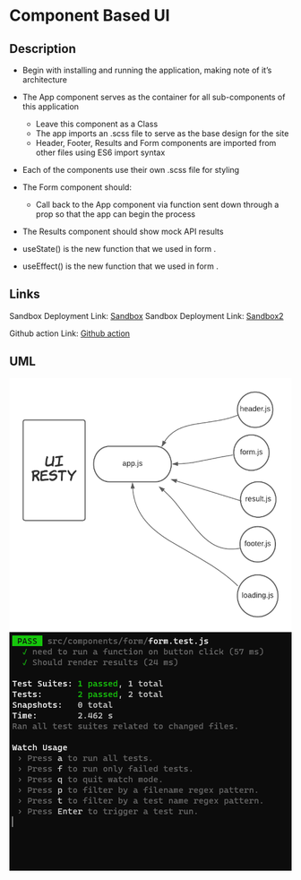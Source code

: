
# Component Based UI



## Description

- Begin with installing and running the application, making note of it’s architecture

- The App component serves as the container for all sub-components of this application

  - Leave this component as a Class
  - The app imports an .scss file to serve as the base design for the site
  - Header, Footer, Results and Form components are imported from other files using ES6 import syntax

- Each of the components use their own .scss file for styling

- The Form component should:

  - Call back to the App component via function sent down through a prop so that the app can begin the process

- The Results component should show mock API results

- useState() is the new function that we used in form .

- useEffect() is the new function that we used in form .


## Links

Sandbox Deployment Link: [Sandbox](https://codesandbox.io/s/autumn-surf-g685b)
Sandbox Deployment Link: [Sandbox2](https://codesandbox.io/s/distracted-hypatia-iq8b2?file=/src/app.js)

Github action  Link: [Github action](https://github.com/qusaiqeisi/resty/runs/3587305335)

## UML

![uml](img/uml.png)
![Test](img/rsty.PNG)

